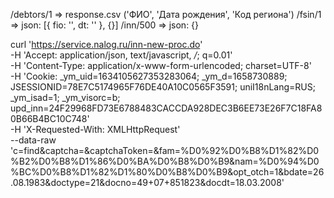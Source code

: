 /debtors/1 => response.csv ('ФИО', 'Дата рождения', 'Код региона')
/fsin/1    => json: [{ fio: '', dt: '' }, {}]
/inn/500   => json: {}

curl 'https://service.nalog.ru/inn-new-proc.do' \
-H 'Accept: application/json, text/javascript, */*; q=0.01' \
-H 'Content-Type: application/x-www-form-urlencoded; charset=UTF-8' \
-H 'Cookie: _ym_uid=1634105627353283064; _ym_d=1658730889; JSESSIONID=78E7C5174965F76DE40A10C0565F3591; uniI18nLang=RUS; _ym_isad=1; _ym_visorc=b; upd_inn=24F29968FD73E6788483CACCDA928DEC3B6EE73E26F7C18FA80B66B4BC10C748' \
-H 'X-Requested-With: XMLHttpRequest' \
--data-raw 'c=find&captcha=&captchaToken=&fam=%D0%92%D0%B8%D1%82%D0%B2%D0%B8%D1%86%D0%BA%D0%B8%D0%B9&nam=%D0%94%D0%BC%D0%B8%D1%82%D1%80%D0%B8%D0%B9&opt_otch=1&bdate=26.08.1983&doctype=21&docno=49+07+851823&docdt=18.03.2008'